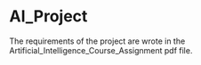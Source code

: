 # AI_Project

The requirements of the project are wrote in the Artificial_Intelligence_Course_Assignment pdf file.
